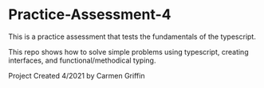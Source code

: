 # Practice-Assessment-4


This is a practice assessment that tests the fundamentals of the typescript. 

This repo shows how to solve simple problems using typescript, creating interfaces, and functional/methodical typing.

Project Created 4/2021 by Carmen Griffin